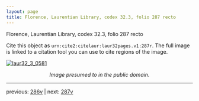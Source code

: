 ```yaml
---
layout: page
title: Florence, Laurentian Library, codex 32.3, folio 287 recto
---
```


Florence, Laurentian Library, codex 32.3, folio 287 recto

Cite this object as `urn:cite2:citelaur:laur32pages.v1:287r`.  The full image is linked to a citation tool you can use to cite regions of the image.

[![laur32_3_0581](http://www.homermultitext.org/iipsrv?IIIF=/project/homer/pyramidal/deepzoom/citelaur/laur32imgs/v1/laur32_3_0581.tif/full/800,/0/default.jpg)](http://www.homermultitext.org/ict2/?urn=urn:cite2:citelaur:laur32imgs.v1:laur32_3_0581) 

<p style="text-align: center; font-style: italic;">Image presumed to in the public domain.</p>

---

previous: [286v](../286v/) | next: [287v](../287v/)
